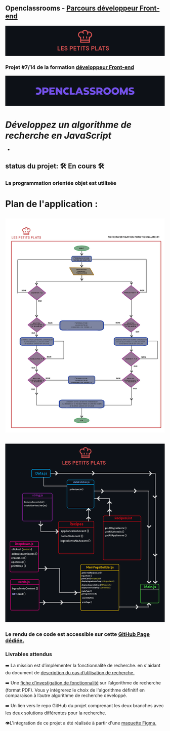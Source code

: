 ## Openclassrooms - [Parcours développeur Front-end](https://openclassrooms.com/fr/paths/314-developpeur-front-end#path-tabs)

![Logo de Fisheye](/SRC/readmeCover.png)

### Projet #7/14 de la formation [développeur Front-end](https://openclassrooms.com/fr/paths/314-developpeur-front-end#path-tabs)

[![logo openclassrooms](/SRC/readmeCover-2.png)](https://openclassrooms.com/fr/paths/314-developpeur-front-end#path-tabs)

# _Développez un algorithme de recherche en JavaScript_

-

## status du projet: 🛠️ En cours 🛠️

### La programmation orientée objet est utilisée

# Plan de l'application :

## ![Fiche investigation fonctionamitées #1](/Doc/algorigramme.jpg)

## ![Plan de Lapplication](/Doc/plan_app.png)

### Le rendu de ce code est accessible sur cette [GitHub Page dédiée.](https://stoyann-open-classrooms.github.io/Stoyann_Velten_p7_19_08_2021/)

### Livrables attendus

➡️ La mission est d’implémenter la fonctionnalité de recherche. en s'aidant du document de [description du cas d’utilisation de recherche.](https://s3-eu-west-1.amazonaws.com/course.oc-static.com/projects/Front-End+V2/P6+Algorithms/Cas+d%E2%80%99utilisation+%2303+Filtrer+les+recettes+dans+l%E2%80%99interface+utilisateur.pdf)

➡️ Une [fiche d’investigation de fonctionnalité](https://s3-eu-west-1.amazonaws.com/course.oc-static.com/projects/Front-End+V2/P6+Algorithms/Cas+d%E2%80%99utilisation+%2303+Filtrer+les+recettes+dans+l%E2%80%99interface+utilisateur.pdf)
sur l’algorithme de recherche (format PDF). Vous y intégrerez le choix de l'algorithme définitif en comparaison à l’autre algorithme de recherche développé.

➡️ Un lien vers le repo GitHub du projet comprenant les deux branches avec les deux solutions différentes pour la recherche.

👁️L'integration de ce projet a été réalisée à partir d'une [maquette Figma.](https://www.figma.com/file/xqeE1ZKlHUWi2Efo8r73NK/UI-Design-Les-Petits-Plats-FR?node-id=0%3A1)
